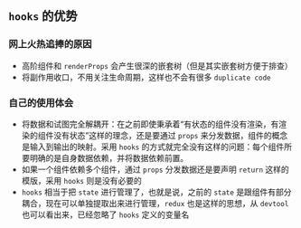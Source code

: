 ## `hooks` 的优势
### 网上火热追捧的原因
* 高阶组件和 `renderProps` 会产生很深的嵌套树（但是其实嵌套树方便于排查）
* 将副作用收口，不用关注生命周期，这样也不会有很多 `duplicate code`

### 自己的使用体会
* 将数据和试图完全解耦开：在之前即使秉承着“有状态的组件没有渲染，有渲染的组件没有状态”这样的理念，还是要通过 `props` 来分发数据，组件的概念是输入到输出的映射。采用 `hooks` 的方式就完全没有这样的问题：每个组件所要明确的是自身数据依赖，并将数据依赖前置。
* 如果一个组件依赖多个组件，通过 `props` 分发数据还是要声明 `return` 这样的模版，采用 `hooks` 则是没有必要的
* `hooks` 相当于把 `state` 进行管理了，也就是说，之前的 `state` 是跟组件有部分耦合，现在可以单独提取出来进行管理，`redux` 也是这样的思想，从 `devtool` 也可以看出来，已经忽略了 `hooks` 定义的变量名